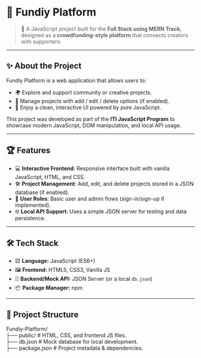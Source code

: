 # 🌟 Fundiy Platform

> 🚀 A JavaScript project built for the **Full Stack using MERN Track**, designed as a **crowdfunding-style platform** that connects creators with supporters.

---

## ✨ About the Project
Fundiy Platform is a web application that allows users to:
- 🌍 Explore and support community or creative projects.
- 📝 Manage projects with add / edit / delete options (if enabled).
- 🎨 Enjoy a clean, interactive UI powered by pure JavaScript.

This project was developed as part of the **ITI JavaScript Program** to showcase modern JavaScript, DOM manipulation, and local API usage.

---

## 🏆 Features
- 💻 **Interactive Frontend**: Responsive interface built with vanilla JavaScript, HTML, and CSS.
- 🛠️ **Project Management**: Add, edit, and delete projects stored in a JSON database (if enabled).
- 🔑 **User Roles**: Basic user and admin flows (sign-in/sign-up if implemented).
- 🌐 **Local API Support**: Uses a simple JSON server for testing and data persistence.

---

## 🛠️ Tech Stack
- 🟨 **Language:** JavaScript (ES6+)
- 🖼️ **Frontend:** HTML5, CSS3, Vanilla JS
- 🗄️ **Backend/Mock API:** JSON Server (or a local `db.json`)
- 📦 **Package Manager:** npm

---

## 📂 Project Structure
Fundiy-Platform/<br>
├── public/ # HTML, CSS, and frontend JS files.<br>
├── db.json # Mock database for local development.<br>
├── package.json # Project metadata & dependencies.<br>
